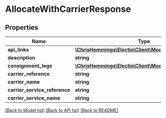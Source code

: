 # AllocateWithCarrierResponse

## Properties
Name | Type | Description | Notes
------------ | ------------- | ------------- | -------------
**api_links** | [**\ChrisHemmings\Electio\Client\Model\ApiLink[]**](ApiLink.md) |  | [optional] 
**description** | **string** |  | [optional] 
**consignment_legs** | [**\ChrisHemmings\Electio\Client\Model\ConsignmentLeg[]**](ConsignmentLeg.md) |  | [optional] 
**carrier_reference** | **string** |  | [optional] 
**carrier_name** | **string** |  | [optional] 
**carrier_service_reference** | **string** |  | [optional] 
**carrier_service_name** | **string** |  | [optional] 

[[Back to Model list]](../README.md#documentation-for-models) [[Back to API list]](../README.md#documentation-for-api-endpoints) [[Back to README]](../README.md)


